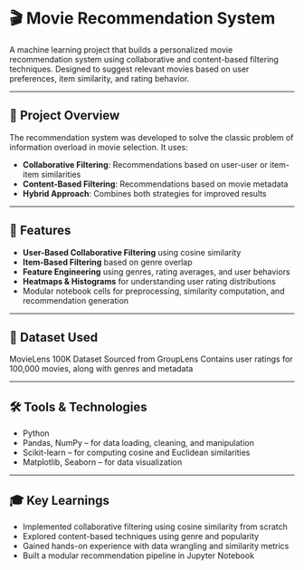 # 🎬 Movie Recommendation System

A machine learning project that builds a personalized movie recommendation system using collaborative and content-based filtering techniques. Designed to suggest relevant movies based on user preferences, item similarity, and rating behavior.

---

## 🧠 Project Overview

The recommendation system was developed to solve the classic problem of information overload in movie selection. It uses:
- **Collaborative Filtering**: Recommendations based on user-user or item-item similarities
- **Content-Based Filtering**: Recommendations based on movie metadata
- **Hybrid Approach**: Combines both strategies for improved results

---

## 🚀 Features

- **User-Based Collaborative Filtering** using cosine similarity  
- **Item-Based Filtering** based on genre overlap  
- **Feature Engineering** using genres, rating averages, and user behaviors  
- **Heatmaps & Histograms** for understanding user rating distributions  
-  Modular notebook cells for preprocessing, similarity computation, and recommendation generation

---

## 📂 Dataset Used
MovieLens 100K Dataset
Sourced from GroupLens
Contains user ratings for 100,000 movies, along with genres and metadata

---

## 🛠 Tools & Technologies

- Python
- Pandas, NumPy – for data loading, cleaning, and manipulation
- Scikit-learn – for computing cosine and Euclidean similarities
- Matplotlib, Seaborn – for data visualization

--- 
## 🎓 Key Learnings

- Implemented collaborative filtering using cosine similarity from scratch
- Explored content-based techniques using genre and popularity
- Gained hands-on experience with data wrangling and similarity metrics
- Built a modular recommendation pipeline in Jupyter Notebook
